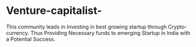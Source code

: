 # Venture-capitalist-
This community leads in Investing in best growing startup through Crypto-currency. Thus Providing Necessary funds to emerging Startup in India with a Potential Success.
